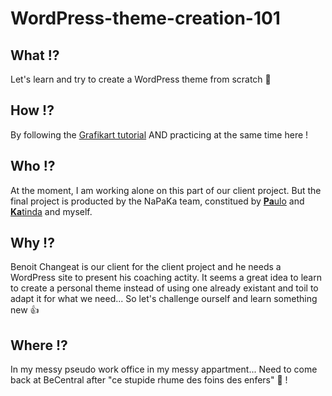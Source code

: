 # WordPress-theme-creation-101

## What !?
Let's learn and try to create a WordPress theme from scratch :muscle:

## How !?
By following the [Grafikart tutorial](https://www.youtube.com/watch?v=H5CIUAXi0Uk&list=PLjwdMgw5TTLWF1VV9TFWrsUTvWjtGS7Qt) AND practicing at the same time here ! 

## Who !?
At the moment, I am working alone on this part of our client project. But the final project is producted by the NaPaKa team, constitued by [**Pa**ulo](https://github.com/paulolvsn) and [**Ka**tinda](https://github.com/katinda) and myself.


## Why !?
Benoit Changeat is our client for the client project and he needs a WordPress site to present his coaching actity. It seems a great idea to learn to create a personal theme instead of using one already existant and toil to adapt it for what we need...
So let's challenge ourself and learn something new :+1:

## Where !?
In my messy pseudo work office in my messy appartment... Need to come back at BeCentral after "ce stupide rhume des foins des enfers" :sneezing_face: !
